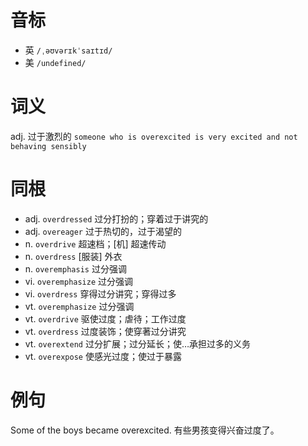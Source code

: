 # 音标

- 英 `/ˌəʊvərɪkˈsaɪtɪd/`
- 美 `/undefined/`

# 词义

adj. 过于激烈的
`someone who is overexcited is very excited and not behaving sensibly`

# 同根

- adj. `overdressed` 过分打扮的；穿着过于讲究的
- adj. `overeager` 过于热切的，过于渴望的
- n. `overdrive` 超速档；[机] 超速传动
- n. `overdress` [服装] 外衣
- n. `overemphasis` 过分强调
- vi. `overemphasize` 过分强调
- vi. `overdress` 穿得过分讲究；穿得过多
- vt. `overemphasize` 过分强调
- vt. `overdrive` 驱使过度；虐待；工作过度
- vt. `overdress` 过度装饰；使穿著过分讲究
- vt. `overextend` 过分扩展；过分延长；使…承担过多的义务
- vt. `overexpose` 使感光过度；使过于暴露

# 例句

Some of the boys became overexcited.
有些男孩变得兴奋过度了。


